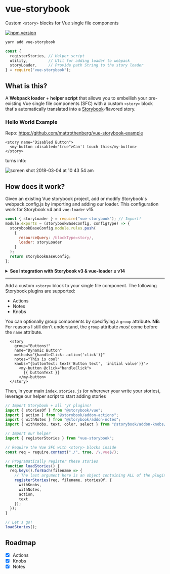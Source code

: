 # vue-storybook

Custom `<story>` blocks for Vue single file components

[![npm version](https://badge.fury.io/js/vue-storybook.svg)](https://badge.fury.io/js/vue-storybook)

```bash
yarn add vue-storybook
```

```js
const {
  registerStories, // Helper script
  utility,         // Util for adding loader to webpack
  storyLoader,     // Provide path String to the story loader
} = require("vue-storybook");
```

## What is this?

A **Webpack loader** + **helper script** that allows you to embellish your pre-existing Vue single file components (SFC) with a custom `<story>` block that's automatically translated into a [Storybook](https://github.com/storybooks/storybook)-flavored story.

### Hello World Example

Repo: https://github.com/mattrothenberg/vue-storybook-example

```vue
<story name="Disabled Button">
  <my-button :disabled="true">Can't touch this</my-button>
</story>
```

turns into:

![screen shot 2018-03-04 at 10 43 54 am](https://user-images.githubusercontent.com/5148596/36947401-13794112-1f99-11e8-89d8-0741cc38ee45.png)

## How does it work?

Given an existing Vue storybook project, add or modify Storybook's webpack.config.js by importing and adding our loader. This configuration work for Storybook v4 and `vue-loader` v15.

```js
const { storyLoader } = require("vue-storybook"); // Import!
module.exports = (storybookBaseConfig, configType) => {
  storybookBaseConfig.module.rules.push(
    {
      resourceQuery: /blockType=story/,
      loader: storyLoader
    }
  );
  return storybookBaseConfig;
};
```

<details>
  <summary><strong>See Integration with Storybook v3 & vue-loader ≤ v14</strong></summary>

Pass an existing Storybook's `webpack.config.js` into our `utility.configureWebpack` function.

```js
const { utility } = require('vue-storybook')

// Export a function. Accept the base config as the only param.
module.exports = (storybookBaseConfig, configType) => {
  const configuredConfig = utility.configureWebpack(storybookBaseConfig)
  return configuredConfig
};
```

`utility.configureWebpack` is a utility function that inject additional options into the existing `vue-loader` in order to support the `story` custom block in Vue's Single File Component.

```js
test: /\.vue$/,
use: [{
  loader: 'vue-loader',
  options: {              // <-- Injected option
    loaders: {            // <-- ...
      story: storyLoader  // <-- ...
    }                     // <-- ...
  }                       // <-- ...
}]
```

</details>

---

Add a custom `<story>` block to your single file component. The following Storybook plugins are supported:

* Actions
* Notes
* Knobs

You can optionally group components by specifiying a `group` attribute. **NB**: For reasons I still don't understand, the `group` attribute _must_ come before the `name` attribute.

```vue
  <story
    group="Buttons!"
    name="Dynamic Button"
    methods="{handleClick: action('click')}"
    notes="This is cool"
    knobs="{buttonText: text('Button text', 'initial value')}">
      <my-button @click="handleClick">
        {{ buttonText }}
      </my-button>
  </story>
```

Then, in your main `index.stories.js` (or wherever your write your stories), leverage our helper script to start adding stories

```js
// Import Storybook + all 'yr plugins!
import { storiesOf } from "@storybook/vue";
import { action } from "@storybook/addon-actions";
import { withNotes } from "@storybook/addon-notes";
import { withKnobs, text, color, select } from "@storybook/addon-knobs/vue";

// Import our helper
import { registerStories } from "vue-storybook";

// Require the Vue SFC with <story> blocks inside
const req = require.context("./", true, /\.vue$/);

// Programatically register these stories
function loadStories() {
  req.keys().forEach(filename => {
    // The last argument here is an object containing ALL of the plugins you've used in your SFC.
    registerStories(req, filename, storiesOf, {
      withKnobs,
      withNotes,
      action,
      text
    });
  });
}

// Let's go!
loadStories();
```

## Roadmap

* [x] Actions
* [x] Knobs
* [x] Notes
